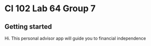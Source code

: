 # CI 102 Lab 64 Group 7



## Getting started

Hi. This personal advisor app will guide you to financial independence
